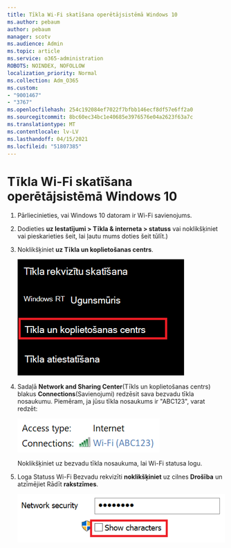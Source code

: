 ```yaml
---
title: Tīkla Wi-Fi skatīšana operētājsistēmā Windows 10
ms.author: pebaum
author: pebaum
manager: scotv
ms.audience: Admin
ms.topic: article
ms.service: o365-administration
ROBOTS: NOINDEX, NOFOLLOW
localization_priority: Normal
ms.collection: Adm_O365
ms.custom:
- "9001467"
- "3767"
ms.openlocfilehash: 254c192084ef7022f7bfbb146ecf8df57e6ff2a0
ms.sourcegitcommit: 8bc60ec34bc1e40685e3976576e04a2623f63a7c
ms.translationtype: MT
ms.contentlocale: lv-LV
ms.lasthandoff: 04/15/2021
ms.locfileid: "51807385"
---
```

# <a name="view-wi-fi-network-password-in-windows-10"></a>Tīkla Wi-Fi skatīšana operētājsistēmā Windows 10

1. Pārliecinieties, vai Windows 10 datoram ir Wi-Fi savienojums.

2. Dodieties **uz Iestatījumi > Tīkla & interneta > statuss** vai noklikšķiniet [](ms-settings:network?activationSource=GetHelp) vai pieskarieties šeit, lai ļautu mums doties šeit tūlīt.)

3. Noklikšķiniet **uz Tīkla un koplietošanas centrs**.

    ![Tīkla un koplietošanas centrs.](media/network-sharing-center.png)

4. Sadaļā **Network and Sharing Center**(Tīkls un koplietošanas centrs) blakus **Connections**(Savienojumi) redzēsit sava bezvadu tīkla nosaukumu. Piemēram, ja jūsu tīkla nosaukums ir "ABC123", varat redzēt:

    ![Tīkla savienojumi.](media/network-connections.png)

    Noklikšķiniet uz bezvadu tīkla nosaukuma, lai Wi-Fi statusa logu. 

5. Loga Statuss Wi-Fi Bezvadu rekvizīti **noklikšķiniet** uz cilnes **Drošība** un atzīmējiet Rādīt **rakstzīmes**.

    ![Rādīt Wi-Fi paroles rakstzīmes.](media/show-password-characters.png)

